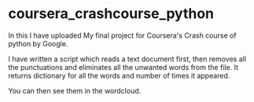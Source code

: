 # coursera_crashcourse_python

In this I have uploaded My final project for Coursera's Crash course of python by Google.

I have written a script which reads a text document first, then removes all the punctuations and eliminates all the unwanted words from the file.
It returns  dictionary for all the words and number of times it appeared.

You can then see them in the wordcloud.
